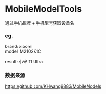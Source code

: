 # MobileModelTools
通过手机品牌 + 手机型号获取设备名

### eg.
brand:  xiaomi <br/>
model:  M2102K1C <br/>

result:  小米 11 Ultra <br/>

### 数据来源
https://github.com/KHwang9883/MobileModels

